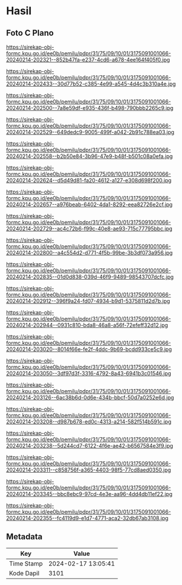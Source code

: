 # Hasil

## Foto C Plano

https://sirekap-obj-formc.kpu.go.id/ee0b/pemilu/pdpr/31/75/09/10/01/3175091001066-20240214-202321--852b47fa-e237-4cd6-a678-4ee164f405f0.jpg

https://sirekap-obj-formc.kpu.go.id/ee0b/pemilu/pdpr/31/75/09/10/01/3175091001066-20240214-202433--30d77b52-c385-4e99-a545-4d4c3b310a4e.jpg

https://sirekap-obj-formc.kpu.go.id/ee0b/pemilu/pdpr/31/75/09/10/01/3175091001066-20240214-202500--7a8e59df-e935-436f-b498-790bbb2265c9.jpg

https://sirekap-obj-formc.kpu.go.id/ee0b/pemilu/pdpr/31/75/09/10/01/3175091001066-20240214-202529--649dedc9-9005-499f-a042-2b91c788ea03.jpg

https://sirekap-obj-formc.kpu.go.id/ee0b/pemilu/pdpr/31/75/09/10/01/3175091001066-20240214-202558--b2b50e84-3b96-47e9-b48f-b501c08a0efa.jpg

https://sirekap-obj-formc.kpu.go.id/ee0b/pemilu/pdpr/31/75/09/10/01/3175091001066-20240214-202624--d5d49d81-fa20-4612-a127-e308d698f200.jpg

https://sirekap-obj-formc.kpu.go.id/ee0b/pemilu/pdpr/31/75/09/10/01/3175091001066-20240214-202657--a976beab-6402-4da1-8292-eea82726e2cf.jpg

https://sirekap-obj-formc.kpu.go.id/ee0b/pemilu/pdpr/31/75/09/10/01/3175091001066-20240214-202729--ac4c72b6-f99c-40e8-ae93-715c77795bbc.jpg

https://sirekap-obj-formc.kpu.go.id/ee0b/pemilu/pdpr/31/75/09/10/01/3175091001066-20240214-202800--a4c554d2-d771-4f5b-99be-3b3df073a956.jpg

https://sirekap-obj-formc.kpu.go.id/ee0b/pemilu/pdpr/31/75/09/10/01/3175091001066-20240214-202835--01d0d838-039d-46f9-9489-98543707dcfc.jpg

https://sirekap-obj-formc.kpu.go.id/ee0b/pemilu/pdpr/31/75/09/10/01/3175091001066-20240214-202912--396f9a24-fd07-4934-b9d1-5375811d2d7b.jpg

https://sirekap-obj-formc.kpu.go.id/ee0b/pemilu/pdpr/31/75/09/10/01/3175091001066-20240214-202944--0931c810-bda8-46a8-a56f-72efeff32d12.jpg

https://sirekap-obj-formc.kpu.go.id/ee0b/pemilu/pdpr/31/75/09/10/01/3175091001066-20240214-203020--8014f66e-fe2f-4ddc-9b69-bcdd933ce5c9.jpg

https://sirekap-obj-formc.kpu.go.id/ee0b/pemilu/pdpr/31/75/09/10/01/3175091001066-20240214-203050--3df97d3f-3316-4792-8a43-6941b3c01546.jpg

https://sirekap-obj-formc.kpu.go.id/ee0b/pemilu/pdpr/31/75/09/10/01/3175091001066-20240214-203126--6ac38b6d-0d6e-434b-bbcf-50d7a0252e6d.jpg

https://sirekap-obj-formc.kpu.go.id/ee0b/pemilu/pdpr/31/75/09/10/01/3175091001066-20240214-203208--d987b678-ed0c-4313-a214-582f514b591c.jpg

https://sirekap-obj-formc.kpu.go.id/ee0b/pemilu/pdpr/31/75/09/10/01/3175091001066-20240214-203238--5d244cd7-6122-4f6e-ae42-b6567584e3f9.jpg

https://sirekap-obj-formc.kpu.go.id/ee0b/pemilu/pdpr/31/75/09/10/01/3175091001066-20240214-203311--c858756f-a365-4403-98f5-77cd8aed0350.jpg

https://sirekap-obj-formc.kpu.go.id/ee0b/pemilu/pdpr/31/75/09/10/01/3175091001066-20240214-203345--bbc8ebc9-97cd-4e3e-aa96-4dd4db11ef22.jpg

https://sirekap-obj-formc.kpu.go.id/ee0b/pemilu/pdpr/31/75/09/10/01/3175091001066-20240214-202355--fc4119d9-e1d7-4771-aca2-32db67ab3108.jpg


## Metadata

| Key        | Value               |
| ---------- | ------------------- |
| Time Stamp | 2024-02-17 13:05:41 |
| Kode Dapil | 3101                |




